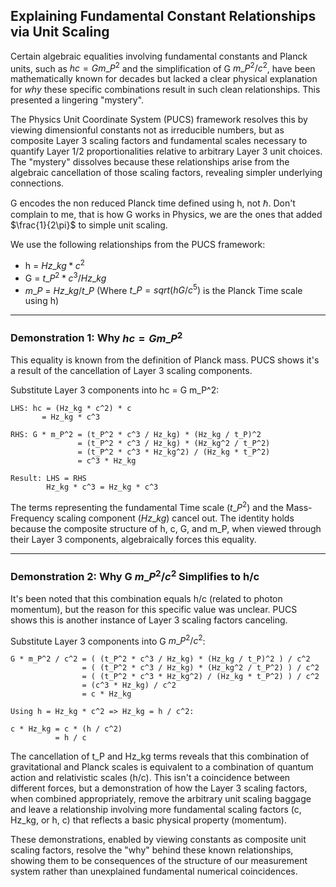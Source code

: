 ## Explaining Fundamental Constant Relationships via Unit Scaling

Certain algebraic equalities involving fundamental constants and Planck units, such as $hc = G m\_P^2$ and the simplification of G $m\_P^2 / c^2$, have been mathematically known for decades but lacked a clear physical explanation for *why* these specific combinations result in such clean relationships. This presented a lingering "mystery".

The Physics Unit Coordinate System (PUCS) framework resolves this by viewing dimensionful constants not as irreducible numbers, but as composite Layer 3 scaling factors and fundamental scales necessary to quantify Layer 1/2 proportionalities relative to arbitrary Layer 3 unit choices. The "mystery" dissolves because these relationships arise from the algebraic cancellation of those scaling factors, revealing simpler underlying connections.

G encodes the non reduced Planck time defined using h, not $\hbar$. Don't complain to me, that is how G works in Physics, we are the ones that added $\frac{1}{2\pi}$ to simple unit scaling.  

We use the following relationships from the PUCS framework:
- h       = $Hz\_{kg} * c^2$
- G       = $t\_P^2 * c^3 / Hz\_{kg}$
- $m\_P$    = $Hz\_{kg} / t\_P$
(Where $t\_P = sqrt(hG/c^5)$ is the Planck Time scale using h)

---

### Demonstration 1: Why $hc = G m\_P^2$

This equality is known from the definition of Planck mass. PUCS shows it's a result of the cancellation of Layer 3 scaling components.

Substitute Layer 3 components into hc = G m\_P^2:

```
LHS: hc = (Hz_kg * c^2) * c
       = Hz_kg * c^3

RHS: G * m_P^2 = (t_P^2 * c^3 / Hz_kg) * (Hz_kg / t_P)^2
               = (t_P^2 * c^3 / Hz_kg) * (Hz_kg^2 / t_P^2)
               = (t_P^2 * c^3 * Hz_kg^2) / (Hz_kg * t_P^2)
               = c^3 * Hz_kg

Result: LHS = RHS
        Hz_kg * c^3 = Hz_kg * c^3
```

The terms representing the fundamental Time scale ($t\_P^2$) and the Mass-Frequency scaling component ($Hz\_{kg}$) cancel out. The identity holds because the composite structure of h, c, G, and m\_P, when viewed through their Layer 3 components, algebraically forces this equality.

---

### Demonstration 2: Why G $m\_P^2 / c^2$ Simplifies to h/c

It's been noted that this combination equals h/c (related to photon momentum), but the reason for this specific value was unclear. PUCS shows this is another instance of Layer 3 scaling factors canceling.

Substitute Layer 3 components into G $m\_P^2 / c^2$:

```
G * m_P^2 / c^2 = ( (t_P^2 * c^3 / Hz_kg) * (Hz_kg / t_P)^2 ) / c^2
                = ( (t_P^2 * c^3 / Hz_kg) * (Hz_kg^2 / t_P^2) ) / c^2
                = ( (t_P^2 * c^3 * Hz_kg^2) / (Hz_kg * t_P^2) ) / c^2
                = (c^3 * Hz_kg) / c^2
                = c * Hz_kg

Using h = Hz_kg * c^2 => Hz_kg = h / c^2:

c * Hz_kg = c * (h / c^2)
          = h / c
```

The cancellation of t\_P and Hz\_kg terms reveals that this combination of gravitational and Planck scales is equivalent to a combination of quantum action and relativistic scales (h/c). This isn't a coincidence between different forces, but a demonstration of how the Layer 3 scaling factors, when combined appropriately, remove the arbitrary unit scaling baggage and leave a relationship involving more fundamental scaling factors (c, Hz\_kg, or h, c) that reflects a basic physical property (momentum).

These demonstrations, enabled by viewing constants as composite unit scaling factors, resolve the "why" behind these known relationships, showing them to be consequences of the structure of our measurement system rather than unexplained fundamental numerical coincidences.